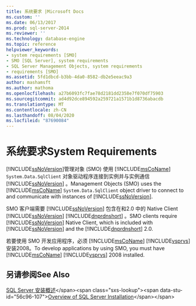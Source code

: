 ```yaml
---
title: 系统要求 |Microsoft Docs
ms.custom: ''
ms.date: 06/13/2017
ms.prod: sql-server-2014
ms.reviewer: ''
ms.technology: database-engine
ms.topic: reference
helpviewer_keywords:
- system requirements [SMO]
- SMO [SQL Server], system requirements
- SQL Server Management Objects, system requirements
- requirements [SMO]
ms.assetid: 5fd1dbcd-b3bb-4da0-8582-db2e5eeac9a3
author: mashamsft
ms.author: mathoma
ms.openlocfilehash: a27b6093fc7fae78d2181dd2358e7f070df75903
ms.sourcegitcommit: ad4d92dce894592a259721a1571b1d8736abacdb
ms.translationtype: MT
ms.contentlocale: zh-CN
ms.lasthandoff: 08/04/2020
ms.locfileid: "87690084"
---
```

# <a name="system-requirements"></a><span data-ttu-id="56c96-102">系统要求</span><span class="sxs-lookup"><span data-stu-id="56c96-102">System Requirements</span></span>
  [!INCLUDE[ssNoVersion](../../includes/ssnoversion-md.md)]<span data-ttu-id="56c96-103">管理对象 (SMO) 使用 [!INCLUDE[msCoName](../../includes/msconame-md.md)] `System.Data.SqlClient` 对象驱动程序连接到实例并与实例通信 [!INCLUDE[ssNoVersion](../../includes/ssnoversion-md.md)] 。</span><span class="sxs-lookup"><span data-stu-id="56c96-103">Management Objects (SMO) uses the [!INCLUDE[msCoName](../../includes/msconame-md.md)] `System.Data.SqlClient` object driver to connect to and communicate with instances of [!INCLUDE[ssNoVersion](../../includes/ssnoversion-md.md)].</span></span>  
  
 <span data-ttu-id="56c96-104">SMO 客户端需要 [!INCLUDE[ssNoVersion](../../includes/ssnoversion-md.md)] 包含在和2.0 中的 Native Client [!INCLUDE[ssNoVersion](../../includes/ssnoversion-md.md)] [!INCLUDE[dnprdnshort](../../includes/dnprdnshort-md.md)] 。</span><span class="sxs-lookup"><span data-stu-id="56c96-104">SMO clients require [!INCLUDE[ssNoVersion](../../includes/ssnoversion-md.md)] Native Client, which is included with [!INCLUDE[ssNoVersion](../../includes/ssnoversion-md.md)] and the [!INCLUDE[dnprdnshort](../../includes/dnprdnshort-md.md)] 2.0.</span></span>  
  
 <span data-ttu-id="56c96-105">若要使用 SMO 开发应用程序，必须 [!INCLUDE[msCoName](../../includes/msconame-md.md)] [!INCLUDE[vsprvs](../../includes/vsprvs-md.md)] 安装2008。</span><span class="sxs-lookup"><span data-stu-id="56c96-105">To develop applications by using SMO, you must have [!INCLUDE[msCoName](../../includes/msconame-md.md)] [!INCLUDE[vsprvs](../../includes/vsprvs-md.md)] 2008 installed.</span></span>  
  
## <a name="see-also"></a><span data-ttu-id="56c96-106">另请参阅</span><span class="sxs-lookup"><span data-stu-id="56c96-106">See Also</span></span>  
 <span data-ttu-id="56c96-107">[SQL Server 安装概述](https://technet.microsoft.com/library/bb500438\(v=SQL.105\).aspx)</span><span class="sxs-lookup"><span data-stu-id="56c96-107">[Overview of SQL Server Installation](https://technet.microsoft.com/library/bb500438\(v=SQL.105\).aspx)</span></span>  
  
  
